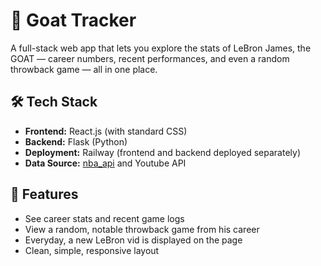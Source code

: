 # 🐐 Goat Tracker

A full-stack web app that lets you explore the stats of LeBron James, the GOAT — career numbers, recent performances, and even a random throwback game — all in one place.

## 🛠️ Tech Stack

- **Frontend:** React.js (with standard CSS)
- **Backend:** Flask (Python)
- **Deployment:** Railway (frontend and backend deployed separately)
- **Data Source:** [nba_api](https://github.com/swar/nba_api) and Youtube API

## 🚀 Features

- See career stats and recent game logs
- View a random, notable throwback game from his career
- Everyday, a new LeBron vid is displayed on the page
- Clean, simple, responsive layout
